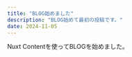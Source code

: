 ```yaml
---
title: "BLOG始めました"
description: "BLOG始めて最初の投稿です。"
date: 2024-11-05
---
```


Nuxt Contentを使ってBLOGを始めました。
